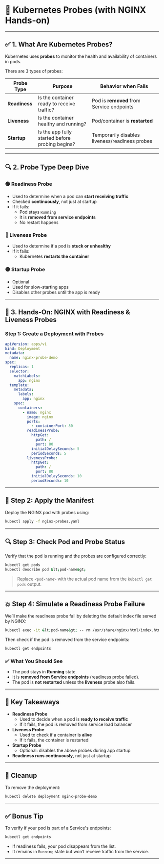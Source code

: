 # 📘 Kubernetes Probes (with NGINX Hands-on)

---

## ✅ 1. What Are Kubernetes Probes?

Kubernetes uses **probes** to monitor the health and availability of containers in pods.

There are 3 types of probes:

| Probe Type    | Purpose                                           | Behavior when Fails                                |
|---------------|---------------------------------------------------|-----------------------------------------------------|
| **Readiness** | Is the container ready to receive traffic?        | Pod is **removed** from Service endpoints           |
| **Liveness**  | Is the container healthy and running?             | Pod/container is **restarted**                     |
| **Startup**   | Is the app fully started before probing begins?   | Temporarily disables liveness/readiness probes      |

---

## 🔍 2. Probe Type Deep Dive

### 🟢 Readiness Probe
- Used to determine when a pod can **start receiving traffic**
- Checked **continuously**, not just at startup
- If it fails:
  - Pod stays `Running`
  - It is **removed from service endpoints**
  - No restart happens

### 🔴 Liveness Probe
- Used to determine if a pod is **stuck or unhealthy**
- If it fails:
  - Kubernetes **restarts the container**

### 🟡 Startup Probe
- Optional
- Used for slow-starting apps
- Disables other probes until the app is ready

---

## 🧪 3. Hands-On: NGINX with Readiness & Liveness Probes

### Step 1: Create a Deployment with Probes

```yaml
apiVersion: apps/v1
kind: Deployment
metadata:
  name: nginx-probe-demo
spec:
  replicas: 1
  selector:
    matchLabels:
      app: nginx
  template:
    metadata:
      labels:
        app: nginx
    spec:
      containers:
        - name: nginx
          image: nginx
          ports:
            - containerPort: 80
          readinessProbe:
            httpGet:
              path: /
              port: 80
            initialDelaySeconds: 5
            periodSeconds: 5
          livenessProbe:
            httpGet:
              path: /
              port: 80
            initialDelaySeconds: 10
            periodSeconds: 10
```
---

## 🚀 Step 2: Apply the Manifest

Deploy the NGINX pod with probes using:

```bash
kubectl apply -f nginx-probes.yaml
```

---

## 🔍 Step 3: Check Pod and Probe Status

Verify that the pod is running and the probes are configured correctly:

```bash
kubectl get pods
kubectl describe pod &lt;pod-name&gt;
```

> Replace `<pod-name>` with the actual pod name from the `kubectl get pods` output.

---

## 💥 Step 4: Simulate a Readiness Probe Failure

We’ll make the readiness probe fail by deleting the default index file served by NGINX:

```bash
kubectl exec -it &lt;pod-name&gt; -- rm /usr/share/nginx/html/index.html
```

Then check if the pod is removed from the service endpoints:

```bash
kubectl get endpoints
```

### ✅ What You Should See

- The pod stays in **Running** state.
- It is **removed from Service endpoints** (readiness probe failed).
- The pod is **not restarted** unless the **liveness** probe also fails.

---

## 🧠 Key Takeaways

- **Readiness Probe**
  - Used to decide when a pod is **ready to receive traffic**
  - If it fails, the pod is removed from service load balancer
- **Liveness Probe**
  - Used to check if a container is **alive**
  - If it fails, the container is restarted
- **Startup Probe**
  - Optional: disables the above probes during app startup
- **Readiness runs continuously**, not just at startup

---

## 🧼 Cleanup

To remove the deployment:

```bash
kubectl delete deployment nginx-probe-demo
```

---

## ✅ Bonus Tip

To verify if your pod is part of a Service's endpoints:

```bash
kubectl get endpoints
```

- If readiness fails, your pod disappears from the list.
- It remains in `Running` state but won’t receive traffic from the service.

---
